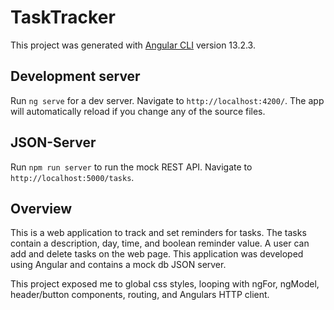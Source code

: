 # TaskTracker

This project was generated with [Angular CLI](https://github.com/angular/angular-cli) version 13.2.3.

## Development server

Run `ng serve` for a dev server. Navigate to `http://localhost:4200/`. The app will automatically reload if you change any of the source files.

## JSON-Server 

Run `npm run server` to run the mock REST API.  Navigate to `http://localhost:5000/tasks`.

## Overview

This is a web application to track and set reminders for tasks.  The tasks contain a description, day, time, and boolean reminder value.  A user can add and delete tasks on the 
web page.  This application was developed using Angular and contains a mock db JSON server.

This project exposed me to global css styles, looping with ngFor, ngModel, header/button components, routing, and Angulars HTTP client.

